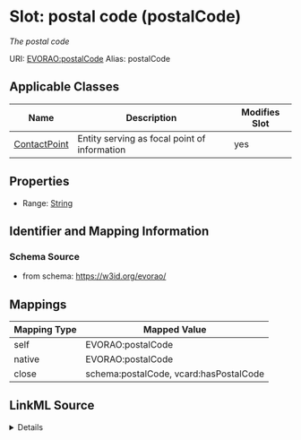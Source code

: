 

# Slot: postal code (postalCode) 


_The postal code_





URI: [EVORAO:postalCode](https://w3id.org/evorao/postalCode)
Alias: postalCode

<!-- no inheritance hierarchy -->





## Applicable Classes

| Name | Description | Modifies Slot |
| --- | --- | --- |
| [ContactPoint](ContactPoint.md) | Entity serving as focal point of information |  yes  |







## Properties

* Range: [String](String.md)





## Identifier and Mapping Information







### Schema Source


* from schema: https://w3id.org/evorao/




## Mappings

| Mapping Type | Mapped Value |
| ---  | ---  |
| self | EVORAO:postalCode |
| native | EVORAO:postalCode |
| close | schema:postalCode, vcard:hasPostalCode |




## LinkML Source

<details>
```yaml
name: postalCode
description: The postal code
title: postal code
from_schema: https://w3id.org/evorao/
close_mappings:
- schema:postalCode
- vcard:hasPostalCode
rank: 1000
alias: postalCode
domain_of:
- ContactPoint
range: string
required: false
multivalued: false

```
</details>
